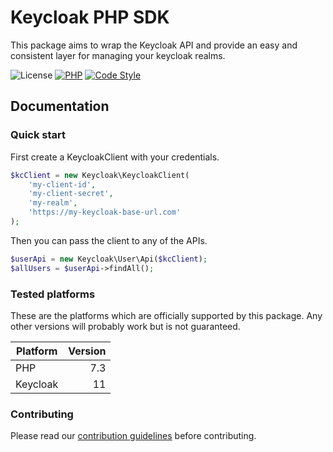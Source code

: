 # Keycloak PHP SDK

This package aims to wrap the Keycloak API and provide an easy and consistent layer
for managing your keycloak realms.

![License](https://img.shields.io/badge/license-MIT-brightgreen)
[![PHP](https://img.shields.io/badge/%3C%2F%3E-PHP%207.3-blue)](https://www.php.net/)
[![Code Style](https://img.shields.io/badge/code%20style-psr--2-darkgreen)](https://www.php-fig.org/psr/psr-2/)

## Documentation

### Quick start

First create a KeycloakClient with your credentials.
```php
$kcClient = new Keycloak\KeycloakClient(
    'my-client-id',
    'my-client-secret',
    'my-realm',
    'https://my-keycloak-base-url.com'
);
```

Then you can pass the client to any of the APIs.

```php
$userApi = new Keycloak\User\Api($kcClient);
$allUsers = $userApi->findAll();
```

### Tested platforms

These are the platforms which are officially supported by this package. Any other versions will probably work but is not guaranteed.

| Platform | Version |
| --- | ---: |
| PHP | 7.3 |
| Keycloak | 11 |

### Contributing

Please read our [contribution guidelines](./CONTRIBUTING.md) before contributing.

